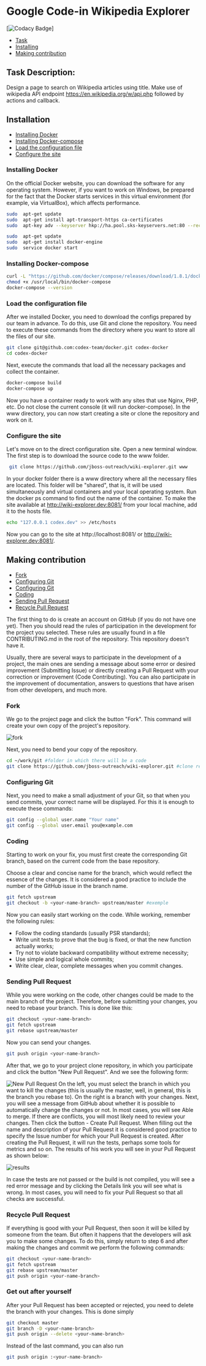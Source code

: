 # Google Code-in Wikipedia Explorer

[![Codacy Badge](https://api.codacy.com/project/badge/Grade/187f571b72344e4eab4c4d95c0e45503)]

* [Task](#task)
* [Installing](#ins)
* [Making contribution](#contr)

## <a id="task"></a>Task Description:
Design a page to search on Wikipedia articles using title. Make use of wikipedia API endpoint https://en.wikipedia.org/w/api.php followed by actions and callback.

## <a id="ins"></a>Installation
* [Installing Docker](#ins_docker)
* [Installing Docker-compose](#ins_docker-compose)
* [Load the configuration file](#ins_load_conf)
* [Configure the site](#ins_conf_site)

### <a id="ins_docker"></a>Installing Docker
On the official Docker website, you can download the software for any operating system. However, if you want to work on Windows, be prepared for the fact that the Docker starts services in this virtual environment (for example, via VirtualBox), which affects performance.
```bash
sudo  apt-get update
sudo  apt-get install apt-transport-https ca-certificates
sudo  apt-key adv --keyserver hkp://ha.pool.sks-keyservers.net:80 --recv-keys  58118  E89F3A912897C070ADBF76221572C52609D
```
```bash
sudo  apt-get update
sudo  apt-get install docker-engine
sudo  service docker start
```
### <a id="ins_docker-compose"></a>Installing Docker-compose
```bash
curl -L "https://github.com/docker/compose/releases/download/1.8.1/docker-compose-$(uname -s)-$(uname -m)" -o /usr/local/bin/docker-compose
chmod +x /usr/local/bin/docker-compose  
docker-compose --version
```
### <a id="ins_load_conf"></a>Load the configuration file
After we installed Docker, you need to download the configs prepared by our team in advance. To do this, use Git and clone the repository. You need to execute these commands from the directory where you want to store all the files of our site.
```bash
git clone git@github.com:codex-team/docker.git codex-docker
cd codex-docker
```
Next, execute the commands that load all the necessary packages and collect the container.
```bash
docker-compose build
docker-compose up
```
Now you have a container ready to work with any sites that use Nginx, PHP, etc. Do not close the current console (it will run docker-compose).
In the www directory, you can now start creating a site or clone the repository and work on it.
### <a id="ins_conf_site"></a>Configure the site
Let's move on to the direct configuration site. Open a new terminal window. The first step is to download the source code to the www folder.
```bash
 git clone https://github.com/jboss-outreach/wiki-explorer.git www
```
In your docker folder there is a www directory where all the necessary files are located. This folder will be "shared", that is, it will be used simultaneously and virtual containers and your local operating system.
Run the docker ps command to find out the name of the container.
To make the site available at http://wiki-explorer.dev:8081/ from your local machine, add it to the hosts file.
```bash
echo "127.0.0.1 codex.dev" >> /etc/hosts
```
Now you can go to the site at http://localhost:8081/ or http://wiki-explorer.dev:8081/.

## <a id="contr"></a>Making contribution
* [Fork](#contr_fork)
* [Configuring Git](#contr_git_conf)
* [Configuring Git](#contr_code)
* [Coding](#contr_pull)
* [Sending Pull Request](#contr_pull_rec)
* [Recycle Pull Request](#contr_get_out)


The first thing to do is create an account on GitHub (if you do not have one yet). Then you should read the rules of participation in the development for the project you selected. These rules are usually found in a file CONTRIBUTING.md in the root of the repository. This repository doesn't have it.

Usually, there are several ways to participate in the development of a project, the main ones are sending a message about some error or desired improvement (Submitting Issue) or directly creating a Pull Request with your correction or improvement (Code Contributing). You can also participate in the improvement of documentation, answers to questions that have arisen from other developers, and much more.

### <a id="contr_fork"></a>Fork
We go to the project page and click the button "Fork". This command will create your own copy of the project's repository.

![fork](https://habrastorage.org/files/22d/147/828/22d147828b834ba3b3995df947d6cc3d.png)

Next, you need to bend your copy of the repository.
```bash
cd ~/work/git #folder in which there will be a code
git clone https://github.com/jboss-outreach/wiki-explorer.git #clone repository
```
### <a id="contr_git_conf"></a>Configuring Git
Next, you need to make a small adjustment of your Git, so that when you send commits, your correct name will be displayed.
For this it is enough to execute these commands:
```bash
git config --global user.name "Your name"
git config --global user.email you@example.com
```

### <a id="contr_code"></a>Coding

Starting to work on your fix, you must first create the corresponding Git branch, based on the current code from the base repository.

Choose a clear and concise name for the branch, which would reflect the essence of the changes.
It is considered a good practice to include the number of the GitHub issue in the branch name.
```bash
git fetch upstream
git checkout -b <your-name-branch> upstream/master #exemple
```

Now you can easily start working on the code.
While working, remember the following rules:
* Follow the coding standards (usually PSR standards);
* Write unit tests to prove that the bug is fixed, or that the new function actually works;
* Try not to violate backward compatibility without extreme necessity;
* Use simple and logical whole commits;
* Write clear, clear, complete messages when you commit changes.

### <a id="contr_pull"></a>Sending Pull Request

While you were working on the code, other changes could be made to the main branch of the project. Therefore, before submitting your changes, you need to rebase your branch.
This is done like this:
```bash
git checkout <your-name-branch>
git fetch upstream
git rebase upstream/master
```

Now you can send your changes.
```bash
git push origin <your-name-branch>
```

After that, we go to your project clone repository, in which you participate and click the button "New Pull Request".
And we see the following form:

![New Pull Request](https://habrastorage.org/files/191/d14/269/191d14269eae48e29d2179e32cf4fb2c.png)
On the left, you must select the branch in which you want to kill the changes (this is usually the master, well, in general, this is the branch you rebase to).
On the right is a branch with your changes.
Next, you will see a message from GitHub about whether it is possible to automatically change the changes or not.
In most cases, you will see Able to merge.
If there are conflicts, you will most likely need to review your changes.
Then click the button - Create Pull Request.
When filling out the name and description of your Pull Request it is considered good practice to specify the Issue number for which your Pull Request is created.
After creating the Pull Request, it will run the tests, perhaps some tools for metrics and so on. The results of his work you will see in your Pull Request as shown below:

![results](https://habrastorage.org/files/46c/e42/a41/46ce42a41ef24141a5c74d76cdb71f13.png)

In case the tests are not passed or the build is not compiled, you will see a red error message and by clicking the Details link you will see what is wrong. In most cases, you will need to fix your Pull Request so that all checks are successful.

### <a id="contr_pull_rec"></a>Recycle Pull Request

If everything is good with your Pull Request, then soon it will be killed by someone from the team.
But often it happens that the developers will ask you to make some changes.
To do this, simply return to step 6 and after making the changes and commit we perform the following commands:
```bash
git checkout <your-name-branch>
git fetch upstream
git rebase upstream/master
git push origin <your-name-branch>
```
### <a id="contr_get_out"></a>Get out after yourself

After your Pull Request has been accepted or rejected, you need to delete the branch with your changes.
This is done simply
```bash
git checkout master
git branch -D <your-name-branch>
git push origin --delete <your-name-branch>
```
Instead of the last command, you can also run
```bash
git push origin :<your-name-branch>
```

